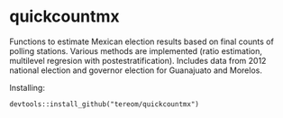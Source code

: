 # quickcountmx
Functions to estimate Mexican election results based on final counts of polling stations. Various methods
are implemented (ratio estimation, multilevel regresion with postestratification). Includes data
from 2012 national election and governor election for Guanajuato and Morelos.

Installing:

```
devtools::install_github("tereom/quickcountmx")
```
